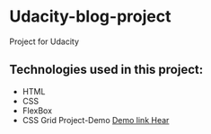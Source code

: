 # Udacity-blog-project
Project for Udacity
## Technologies used in this project:
* HTML
* CSS
* FlexBox
* CSS Grid
Project-Demo
[Demo link Hear]( https://aksume.github.io/Udacity-blog-project/)
